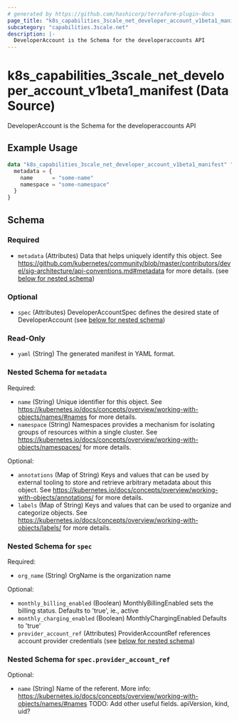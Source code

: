 ```yaml
---
# generated by https://github.com/hashicorp/terraform-plugin-docs
page_title: "k8s_capabilities_3scale_net_developer_account_v1beta1_manifest Data Source - terraform-provider-k8s"
subcategory: "capabilities.3scale.net"
description: |-
  DeveloperAccount is the Schema for the developeraccounts API
---
```


# k8s_capabilities_3scale_net_developer_account_v1beta1_manifest (Data Source)

DeveloperAccount is the Schema for the developeraccounts API

## Example Usage

```terraform
data "k8s_capabilities_3scale_net_developer_account_v1beta1_manifest" "example" {
  metadata = {
    name      = "some-name"
    namespace = "some-namespace"
  }
}
```

<!-- schema generated by tfplugindocs -->
## Schema

### Required

- `metadata` (Attributes) Data that helps uniquely identify this object. See https://github.com/kubernetes/community/blob/master/contributors/devel/sig-architecture/api-conventions.md#metadata for more details. (see [below for nested schema](#nestedatt--metadata))

### Optional

- `spec` (Attributes) DeveloperAccountSpec defines the desired state of DeveloperAccount (see [below for nested schema](#nestedatt--spec))

### Read-Only

- `yaml` (String) The generated manifest in YAML format.

<a id="nestedatt--metadata"></a>
### Nested Schema for `metadata`

Required:

- `name` (String) Unique identifier for this object. See https://kubernetes.io/docs/concepts/overview/working-with-objects/names/#names for more details.
- `namespace` (String) Namespaces provides a mechanism for isolating groups of resources within a single cluster. See https://kubernetes.io/docs/concepts/overview/working-with-objects/namespaces/ for more details.

Optional:

- `annotations` (Map of String) Keys and values that can be used by external tooling to store and retrieve arbitrary metadata about this object. See https://kubernetes.io/docs/concepts/overview/working-with-objects/annotations/ for more details.
- `labels` (Map of String) Keys and values that can be used to organize and categorize objects. See https://kubernetes.io/docs/concepts/overview/working-with-objects/labels/ for more details.


<a id="nestedatt--spec"></a>
### Nested Schema for `spec`

Required:

- `org_name` (String) OrgName is the organization name

Optional:

- `monthly_billing_enabled` (Boolean) MonthlyBillingEnabled sets the billing status. Defaults to 'true', ie., active
- `monthly_charging_enabled` (Boolean) MonthlyChargingEnabled Defaults to 'true'
- `provider_account_ref` (Attributes) ProviderAccountRef references account provider credentials (see [below for nested schema](#nestedatt--spec--provider_account_ref))

<a id="nestedatt--spec--provider_account_ref"></a>
### Nested Schema for `spec.provider_account_ref`

Optional:

- `name` (String) Name of the referent. More info: https://kubernetes.io/docs/concepts/overview/working-with-objects/names/#names TODO: Add other useful fields. apiVersion, kind, uid?
